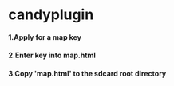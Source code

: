 # candyplugin
#### 1.Apply for a map key
#### 2.Enter key into map.html
#### 3.Copy 'map.html' to the sdcard root directory
